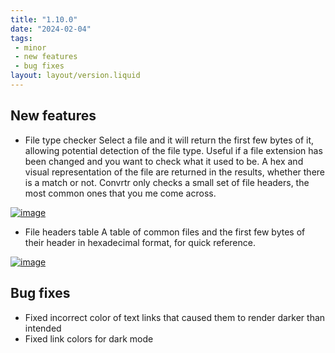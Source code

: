 ```yaml
---
title: "1.10.0"
date: "2024-02-04"
tags: 
 - minor
 - new features
 - bug fixes
layout: layout/version.liquid
---
```

## New features
- File type checker
Select a file and it will return the first few bytes of it, allowing potential detection of the file type. Useful if a file extension has been changed and you want to check what it used to be. A hex and visual representation of the file are returned in the results, whether there is a match or not. Convrtr only checks a small set of file headers, the most common ones that you me come across.  

[![image](https://github.com/stickerboy/convrtrjs/assets/1421538/0178c49f-ef1a-430b-9729-ca08544d897f)](https://github.com/stickerboy/convrtrjs/assets/1421538/0178c49f-ef1a-430b-9729-ca08544d897f)  

- File headers table
A table of common files and the first few bytes of their header in hexadecimal format, for quick reference.

[![image](https://github.com/stickerboy/convrtrjs/assets/1421538/580d02bf-518c-4629-8b64-ce923a1e7917)](https://github.com/stickerboy/convrtrjs/assets/1421538/580d02bf-518c-4629-8b64-ce923a1e7917)  

## Bug fixes
- Fixed incorrect color of text links that caused them to render darker than intended
- Fixed link colors for dark mode